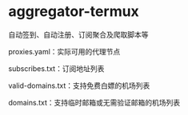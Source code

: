 # aggregator-termux
自动签到、自动注册、订阅聚合及爬取脚本等

proxies.yaml：实际可用的代理节点

subscribes.txt：订阅地址列表

valid-domains.txt：支持免费白嫖的机场列表

domains.txt：支持临时邮箱或无需验证邮箱的机场列表
